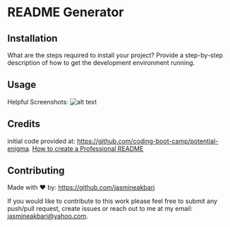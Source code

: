 # README Generator

## Installation

What are the steps required to install your project? Provide a step-by-step description of how to get the development environment running.


## Usage 

Helpful Screenshots:
![alt text](./images/)



## Credits

initial code provided at: https://github.com/coding-boot-camp/potential-enigma.
[How to create a Professional README](./readme-guide.md)


## Contributing

Made with ❤️ by: https://github.com/jasmineakbari

If you would like to contribute to this work please feel free to submit any push/pull request, create issues or reach out to me at my email: jasmineakbari@yahoo.com.